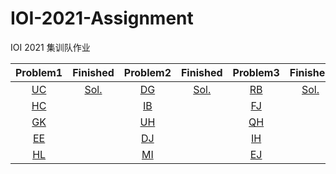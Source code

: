 # IOI-2021-Assignment
IOI 2021 集训队作业

|                     Problem1                     |      Finished      |                     Problem2                      |      Finished      |                     Problem3                      |      Finished      |
| :-----------------------------------------------: | :----------------: | :-----------------------------------------------: | :----------------: | :-----------------------------------------------: | :----------------: |
| [UC](https://codeforces.com/gym/100269/problem/C) | [Sol.](/01/UC.cpp) | [DG](https://codeforces.com/gym/101471/problem/G) | [Sol.](/01/DG.cpp) | [RB](https://codeforces.com/gym/101142/problem/B) | [Sol.](/01/RB.cpp) |
| [HC](https://codeforces.com/gym/101190/problem/C) |                    | [IB](https://codeforces.com/gym/100851/problem/B) |                    | [FJ](https://codeforces.com/gym/102511/problem/J) |                    |
| [GK](https://codeforces.com/gym/101630/problem/K) |                    | [UH](https://codeforces.com/gym/100269/problem/H) |                    | [QH](https://codeforces.com/gym/101612/problem/H) |                    |
| [EE](https://codeforces.com/gym/102482/problem/E) |                    | [DJ](https://codeforces.com/gym/101471/problem/J) |                    | [IH](https://codeforces.com/gym/100851/problem/H) |                    |
| [HL](https://codeforces.com/gym/101190/problem/L) |                    | [MI](https://codeforces.com/gym/101173/problem/I) |                    | [EJ](https://codeforces.com/gym/102482/problem/J) |                    |
